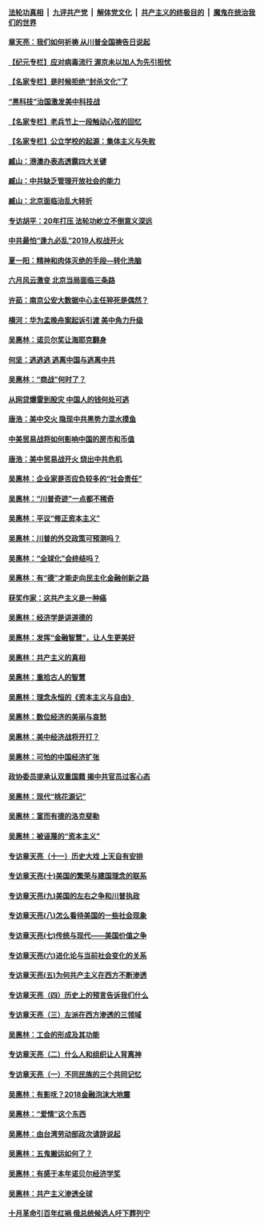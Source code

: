 ####  [法轮功真相](../../../../basic/blob/master/README.md?t=06210102) &nbsp;|&nbsp; [九评共产党](../../../../9ping.md/blob/master/README.md?t=06210102) &nbsp;|&nbsp; [解体党文化](../../../../jtdwh.md/blob/master/README.md?t=06210102)  &nbsp;|&nbsp; [共产主义的终极目的](../../../../gczydzjmd.md/blob/master/README.md?t=06210102) &nbsp;|&nbsp; [魔鬼在统治我们的世界](../../../../mgztzwmdsj.md/blob/master/README.md?t=06210102) 

#### [章天亮：我们如何祈祷 从川普全国祷告日说起](../pages/nsc423/n11944627.md?t=06210102) 

#### [【纪元专栏】应对病毒流行 渥京未以加人为先引担忧](../pages/nsc423/n11875714.md?t=06210102) 

#### [【名家专栏】是时候拒绝“封杀文化”了](../pages/nsc423/n11814093.md?t=06210102) 

#### [“黑科技”治国激发美中科技战](../pages/nsc423/n11638056.md?t=06210102) 

#### [【名家专栏】老兵节上一段触动心弦的回忆](../pages/nsc423/n11646016.md?t=06210102) 

#### [【名家专栏】公立学校的起源：集体主义与失败](../pages/nsc423/n11601833.md?t=06210102) 

#### [臧山：港澳办表态透露四大关键](../pages/nsc423/n11421628.md?t=06210102) 

#### [臧山：中共缺乏管理开放社会的能力](../pages/nsc423/n11407457.md?t=06210102) 

#### [臧山：北京面临治乱大转折](../pages/nsc423/n11406895.md?t=06210102) 

#### [专访胡平：20年打压 法轮功屹立不倒意义深远](../pages/nsc423/n11398800.md?t=06210102) 

#### [中共最怕“逢九必乱”2019人权战开火](../pages/nsc423/n11385248.md?t=06210102) 

#### [夏一阳：精神和肉体灭绝的手段—转化洗脑](../pages/nsc423/n11368250.md?t=06210102) 

#### [六月风云激变 北京当局面临三条路](../pages/nsc423/n11313668.md?t=06210102) 

#### [许茹：南京公安大数据中心主任猝死是偶然？](../pages/nsc423/n11064744.md?t=06210102) 

#### [横河：华为孟晚舟案起诉引渡 美中角力升级](../pages/nsc423/n11027230.md?t=06210102) 

#### [吴惠林：诺贝尔奖让海耶克翻身](../pages/nsc423/n10890049.md?t=06210102) 

#### [何坚：逃逃逃 逃离中国与逃离中共](../pages/nsc423/n10592891.md?t=06210102) 

#### [吴惠林：“商战”何时了？](../pages/nsc423/n10573558.md?t=06210102) 

#### [从网贷爆雷到股灾 中国人的钱何处可逃](../pages/nsc423/n10572800.md?t=06210102) 

#### [唐浩：美中交火 隐现中共黑势力混水摸鱼](../pages/nsc423/n10544040.md?t=06210102) 

#### [中美贸易战将如何影响中国的房市和币值](../pages/nsc423/n10543697.md?t=06210102) 

#### [唐浩：美中贸易战开火 烧出中共危机](../pages/nsc423/n10540126.md?t=06210102) 

#### [吴惠林：企业家是否应负较多的“社会责任”](../pages/nsc423/n10535022.md?t=06210102) 

#### [吴惠林：“川普奇迹”一点都不稀奇](../pages/nsc423/n10512808.md?t=06210102) 

#### [吴惠林：平议“修正资本主义”](../pages/nsc423/n10495724.md?t=06210102) 

#### [吴惠林：川普的外交政策可预测吗？](../pages/nsc423/n10462387.md?t=06210102) 

#### [吴惠林：“全球化”会终结吗？](../pages/nsc423/n10452838.md?t=06210102) 

#### [吴惠林：有“德”才能走向民主化金融创新之路](../pages/nsc423/n10432292.md?t=06210102) 

#### [获奖作家：这共产主义是一种癌](../pages/nsc423/n10431541.md?t=06210102) 

#### [吴惠林：经济学是讲道德的](../pages/nsc423/n10398014.md?t=06210102) 

#### [吴惠林：发挥“金融智慧”，让人生更美好](../pages/nsc423/n10375019.md?t=06210102) 

#### [吴惠林：共产主义的真相](../pages/nsc423/n10351394.md?t=06210102) 

#### [吴惠林：重拾古人的智慧](../pages/nsc423/n10337691.md?t=06210102) 

#### [吴惠林：理念永恒的《资本主义与自由》](../pages/nsc423/n10316274.md?t=06210102) 

#### [吴惠林：数位经济的美丽与哀愁](../pages/nsc423/n10292946.md?t=06210102) 

#### [吴惠林：美中经济战将开打？](../pages/nsc423/n10258825.md?t=06210102) 

#### [吴惠林：可怕的中国经济扩张](../pages/nsc423/n10219147.md?t=06210102) 

#### [政协委员提承认双重国籍 揭中共官员过客心态](../pages/nsc423/n10208809.md?t=06210102) 

#### [吴惠林：现代“桃花源记”](../pages/nsc423/n10185234.md?t=06210102) 

#### [吴惠林：富而有德的洛克斐勒](../pages/nsc423/n10142264.md?t=06210102) 

#### [吴惠林：被诬蔑的“资本主义”](../pages/nsc423/n10124816.md?t=06210102) 

#### [专访章天亮（十一）历史大戏 上天自有安排](../pages/nsc423/n10094905.md?t=06210102) 

#### [专访章天亮(十)美国的繁荣与建国理念的联系](../pages/nsc423/n10094899.md?t=06210102) 

#### [专访章天亮(九)美国的左右之争和川普执政](../pages/nsc423/n10094889.md?t=06210102) 

#### [专访章天亮(八)怎么看待美国的一些社会现象](../pages/nsc423/n10094857.md?t=06210102) 

#### [专访章天亮(七)传统与现代——美国价值之争](../pages/nsc423/n10093140.md?t=06210102) 

#### [专访章天亮(六)进化论与当前社会变化的关系](../pages/nsc423/n10092036.md?t=06210102) 

#### [专访章天亮(五)为何共产主义在西方不断渗透](../pages/nsc423/n10083620.md?t=06210102) 

#### [专访章天亮（四）历史上的预言告诉我们什么](../pages/nsc423/n10083606.md?t=06210102) 

#### [专访章天亮（三）左派在西方渗透的三领域](../pages/nsc423/n10081115.md?t=06210102) 

#### [吴惠林：工会的形成及其功能](../pages/nsc423/n10080633.md?t=06210102) 

#### [专访章天亮（二）什么人和组织让人背离神](../pages/nsc423/n10076637.md?t=06210102) 

#### [专访章天亮（一）不同民族的三个共同记忆](../pages/nsc423/n10074188.md?t=06210102) 

#### [吴惠林：有影呒？2018金融泡沫大地震](../pages/nsc423/n10040534.md?t=06210102) 

#### [吴惠林：“爱情”这个东西](../pages/nsc423/n10019423.md?t=06210102) 

#### [吴惠林：由台湾劳动部政次请辞说起](../pages/nsc423/n9979679.md?t=06210102) 

#### [吴惠林：五鬼搬运如何了？](../pages/nsc423/n9925338.md?t=06210102) 

#### [吴惠林：有感于本年诺贝尔经济学奖](../pages/nsc423/n9871883.md?t=06210102) 

#### [吴惠林：共产主义渗透全球](../pages/nsc423/n9812748.md?t=06210102) 

#### [十月革命引百年红祸 俄总统候选人吁下葬列宁](../pages/nsc423/n9810182.md?t=06210102) 

